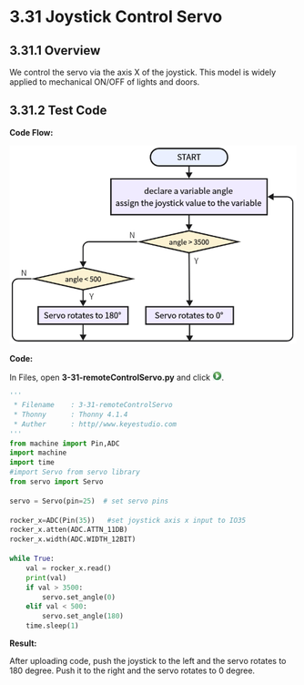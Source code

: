 # 3.31 Joystick Control Servo

## 3.31.1 Overview

We control the servo via the axis X of the joystick. This model is widely applied to mechanical ON/OFF of lights and doors.

## 3.31.2 Test Code

**Code Flow:**

![6-31-3-1](./media/6-31-3-1.png)

**Code:**

In Files, open **3-31-remoteControlServo.py** and click ![](media/run.jpg).

```python
'''
 * Filename    : 3-31-remoteControlServo
 * Thonny      : Thonny 4.1.4
 * Auther      : http//www.keyestudio.com
'''
from machine import Pin,ADC
import machine 
import time
#import Servo from servo library
from servo import Servo

servo = Servo(pin=25)  # set servo pins

rocker_x=ADC(Pin(35))	#set joystick axis x input to IO35
rocker_x.atten(ADC.ATTN_11DB)
rocker_x.width(ADC.WIDTH_12BIT)

while True:
    val = rocker_x.read()
    print(val)
    if val > 3500:
        servo.set_angle(0)
    elif val < 500:
        servo.set_angle(180)
    time.sleep(1)

```

 **Result:**

After uploading code, push the joystick to the left and the servo rotates to 180 degree. Push it to the right and the servo rotates to 0 degree.


